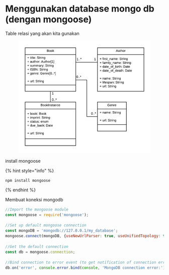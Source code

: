 # Menggunakan database mongo db (dengan mongoose)

Table relasi yang akan kita gunakan

<figure><img src="../.gitbook/assets/image (2).png" alt=""><figcaption></figcaption></figure>

install mongoose

{% hint style="info" %}
```
npm install mongoose
```
{% endhint %}

Membuat koneksi mongodb

```javascript
//Import the mongoose module
const mongoose = require('mongoose');

//Set up default mongoose connection
const mongoDB = 'mongodb://127.0.0.1/my_database';
mongoose.connect(mongoDB, {useNewUrlParser: true, useUnifiedTopology: true});

//Get the default connection
const db = mongoose.connection;

//Bind connection to error event (to get notification of connection errors)
db.on('error', console.error.bind(console, 'MongoDB connection error:'));

```
